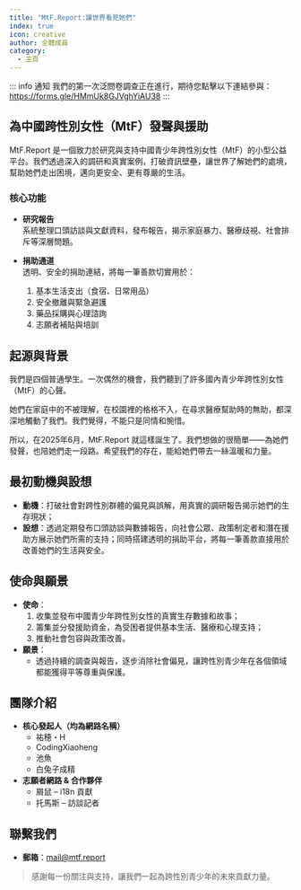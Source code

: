 ```yaml
---
title: "MtF.Report:讓世界看見她們"
index: true
icon: creative
author: 全體成員
category:
  - 主頁
---
```


::: info 通知
我們的第一次泛問卷調查正在進行，期待您點擊以下連結參與：  
https://forms.gle/HMmUk8GJVghYiAU38
:::

## 為中國跨性別女性（MtF）發聲與援助

MtF.Report 是一個致力於研究與支持中國青少年跨性別女性（MtF）的小型公益平台。我們透過深入的調研和真實案例，打破資訊壁壘，讓世界了解她們的處境，幫助她們走出困境，邁向更安全、更有尊嚴的生活。

### 核心功能

- **研究報告**  
  系統整理口頭訪談與文獻資料，發布報告，揭示家庭暴力、醫療歧視、社會排斥等深層問題。

- **捐助通道**  
  透明、安全的捐助連結，將每一筆善款切實用於：  
  1. 基本生活支出（食宿、日常用品）  
  2. 安全撤離與緊急避護  
  3. 藥品採購與心理諮詢  
  4. 志願者補貼與培訓  

## 起源與背景

我們是四個普通學生。一次偶然的機會，我們聽到了許多國內青少年跨性別女性（MtF）的心聲。

她們在家庭中的不被理解，在校園裡的格格不入，在尋求醫療幫助時的無助，都深深地觸動了我們。我們覺得，不能只是同情和惋惜。

所以，在2025年6月，MtF.Report 就這樣誕生了。我們想做的很簡單——為她們發聲，也陪她們走一段路。希望我們的存在，能給她們帶去一絲溫暖和力量。

## 最初動機與設想

- **動機**：打破社會對跨性別群體的偏見與誤解，用真實的調研報告揭示她們的生存現狀；  
- **設想**：透過定期發布口頭訪談與數據報告，向社會公眾、政策制定者和潛在援助方展示她們所需的支持；同時搭建透明的捐助平台，將每一筆善款直接用於改善她們的生活與安全。

## 使命與願景

- **使命**：  
  1. 收集並發布中國青少年跨性別女性的真實生存數據和故事；  
  2. 籌集並分發援助資金，為受困者提供基本生活、醫療和心理支持；  
  3. 推動社會包容與政策改善。  
- **願景**：  
  - 透過持續的調查與報告，逐步消除社會偏見，讓跨性別青少年在各個領域都能獲得平等尊重與保護。

## 團隊介紹

- **核心發起人（均為網路名稱）**  
  - 祐穂・H  
  - CodingXiaoheng  
  - 池魚  
  - 白兔子成精  
- **志願者網路 & 合作夥伴**  
  - 屑鼠 – i18n 貢獻  
  - 托馬斯 – 訪談記者  

## 聯繫我們

- **郵箱**：<mail@mtf.report>

> 感謝每一份關注與支持，讓我們一起為跨性別青少年的未來貢獻力量。
